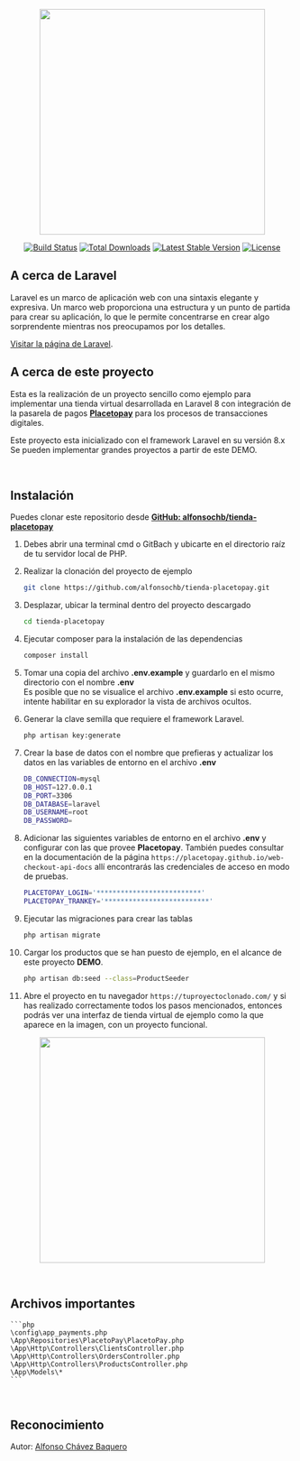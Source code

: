 <p align="center"><a href="https://laravel.com" target="_blank"><img src="https://raw.githubusercontent.com/laravel/art/master/logo-lockup/5%20SVG/2%20CMYK/1%20Full%20Color/laravel-logolockup-cmyk-red.svg" width="400"></a></p>

<p align="center">
<a href="https://travis-ci.org/laravel/framework"><img src="https://travis-ci.org/laravel/framework.svg" alt="Build Status"></a>
<a href="https://packagist.org/packages/laravel/framework"><img src="https://img.shields.io/packagist/dt/laravel/framework" alt="Total Downloads"></a>
<a href="https://packagist.org/packages/laravel/framework"><img src="https://img.shields.io/packagist/v/laravel/framework" alt="Latest Stable Version"></a>
<a href="https://packagist.org/packages/laravel/framework"><img src="https://img.shields.io/packagist/l/laravel/framework" alt="License"></a>
</p>

## A cerca de Laravel

Laravel es un marco de aplicación web con una sintaxis elegante y expresiva. Un marco web proporciona una estructura y un punto de partida para crear su aplicación, lo que le permite concentrarse en crear algo sorprendente mientras nos preocupamos por los detalles.

[Visitar la página de Laravel](https://laravel.com/).


## A cerca de este proyecto

Esta es la realización de un proyecto sencillo como ejemplo para implementar una tienda virtual desarrollada en Laravel 8 con integración de la pasarela de pagos [<b>Placetopay</b>](https://www.placetopay.com/web/) para los procesos de transacciones digitales.<br>
<p>Este proyecto esta inicializado con el framework Laravel en su versión 8.x Se pueden implementar grandes proyectos a partir de este DEMO.</p><br>


## Instalación

Puedes clonar este repositorio desde [<b>GitHub: alfonsochb/tienda-placetopay</b>](https://github.com/alfonsochb/tienda-placetopay)

1. Debes abrir una terminal cmd o GitBach y ubicarte en el directorio raíz de tu servidor local de PHP.

2. Realizar la clonación del proyecto de ejemplo
    ```bash
    git clone https://github.com/alfonsochb/tienda-placetopay.git
    ```

3. Desplazar, ubicar la terminal dentro del proyecto descargado
    ```bash
    cd tienda-placetopay
    ```

4. Ejecutar composer para la instalación de las dependencias
    ```bash
    composer install
    ```

5. Tomar una copia del archivo <b>.env.example</b> y guardarlo en el mismo directorio con el nombre <b>.env</b>
<br>Es posible que no se visualice el archivo <b>.env.example</b> si esto ocurre, intente habilitar en su explorador la vista de archivos ocultos.

6. Generar la clave semilla que requiere el framework Laravel.
    ```bash
    php artisan key:generate
    ```

7. Crear la base de datos con el nombre que prefieras y actualizar los datos en las variables de entorno en el archivo <b>.env</b>
    ```bash
    DB_CONNECTION=mysql
    DB_HOST=127.0.0.1
    DB_PORT=3306
    DB_DATABASE=laravel
    DB_USERNAME=root
    DB_PASSWORD=
    ```

7. Adicionar las siguientes variables de entorno en el archivo <b>.env</b> y configurar con las que provee <b>Placetopay</b>.
También puedes consultar en la documentación de la página `https://placetopay.github.io/web-checkout-api-docs` allí encontrarás las credenciales de acceso en modo de pruebas.
    ```bash
    PLACETOPAY_LOGIN='**************************'
    PLACETOPAY_TRANKEY='**************************'
    ```

8. Ejecutar las migraciones para crear las tablas
    ```bash
    php artisan migrate
    ```

9. Cargar los productos que se han puesto de ejemplo, en el alcance de este proyecto <b>DEMO</b>.
    ```bash
    php artisan db:seed --class=ProductSeeder
    ```

10. Abre el proyecto en tu navegador `https://tuproyectoclonado.com/` y si has realizado correctamente todos los pasos mencionados, entonces podrás ver una interfaz de tienda virtual de ejemplo como la que aparece en la imagen, con un proyecto funcional.
<p align="center"><img src="https://i.postimg.cc/YSkCjbS5/landing-page.png" height="400"></p>
<br>

## Archivos importantes

    ```php 
    \config\app_payments.php
    \App\Repositories\PlacetoPay\PlacetoPay.php
    \App\Http\Controllers\ClientsController.php
    \App\Http\Controllers\OrdersController.php
    \App\Http\Controllers\ProductsController.php
    \App\Models\*
    ```
<br>

## Reconocimiento

Autor: [Alfonso Chávez Baquero](https://alfonsochb.com/?target=_blank)